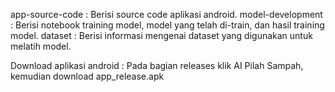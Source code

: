 app-source-code : Berisi source code aplikasi android.
model-development : Berisi notebook training model, model yang telah di-train, dan hasil training model.
dataset : Berisi informasi mengenai dataset yang digunakan untuk melatih model.

Download aplikasi android : Pada bagian releases klik AI Pilah Sampah, kemudian download app_release.apk
